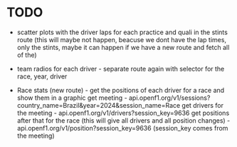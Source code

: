# TODO

- scatter plots with the driver laps for each practice and quali in the stints route (this will maybe not happen, beacuse we dont have the lap times, only the stints, maybe it can happen if we have a new route and fetch all of the)

- team radios for each driver - separate route again with selector for the race, year, driver

- Race stats (new route) - get the positions of each driver for a race and show them in a graphic
  get meeting - api.openf1.org/v1/sessions?country_name=Brazil&year=2024&session_name=Race
  get drivers for the meeting - api.openf1.org/v1/drivers?session_key=9636
  get positions after that for the race (this will give all drivers and all position changes) - api.openf1.org/v1/position?session_key=9636 (session_key comes from the meeting)
